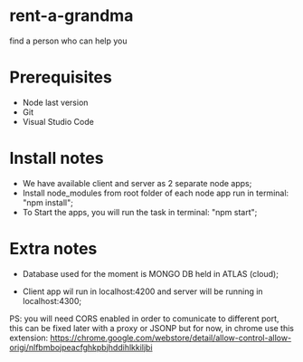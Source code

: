 # rent-a-grandma
find a person who can help you

# Prerequisites
- Node last version
- Git
- Visual Studio Code

# Install notes
- We have available client and server as 2 separate node apps;
-   Install node_modules from root folder of each node app run in terminal: "npm install";
-   To Start the apps, you will run the task in terminal: "npm start";

# Extra notes
- Database used for the moment is MONGO DB held in ATLAS (cloud);

- Client app wil run in localhost:4200 and server will be running in localhost:4300;


PS: you will need CORS enabled in order to comunicate to different port, this can be fixed later with a proxy or JSONP but for now, in chrome use this extension:  https://chrome.google.com/webstore/detail/allow-control-allow-origi/nlfbmbojpeacfghkpbjhddihlkkiljbi

